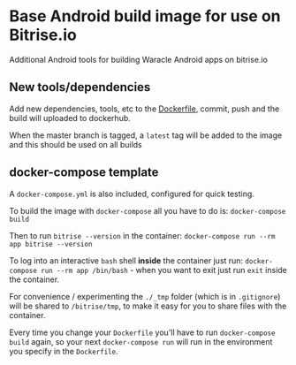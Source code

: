 # Base Android build image for use on Bitrise.io

Additional Android tools for building Waracle Android apps on bitrise.io

## New tools/dependencies

Add new dependencies, tools, etc to the [Dockerfile](./DockerFile), commit, push and the build will uploaded to dockerhub.  

When the master branch is tagged, a `latest` tag will be added to the image and this should be used on all builds  

## docker-compose template

A `docker-compose.yml` is also included, configured for quick testing.

To build the image with `docker-compose` all you have to do is: `docker-compose build`

Then to run `bitrise --version` in the container: `docker-compose run --rm app bitrise --version`

To log into an interactive `bash` shell **inside** the container just run: `docker-compose run --rm app /bin/bash` - when you want to exit just run `exit` inside the container.

For convenience / experimenting the `./_tmp` folder (which is in `.gitignore`)
will be shared to `/bitrise/tmp`, to make it easy for you to share files
with the container.

Every time you change your `Dockerfile` you'll have to run `docker-compose build` again,
so your next `docker-compose run` will run in the environment you specify in
the `Dockerfile`.
